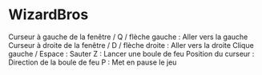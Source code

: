 # WizardBros

Curseur à gauche de la fenêtre / Q / flèche gauche : Aller vers la gauche
Curseur à droite de la fenêtre / D / flèche droite : Aller vers la droite
Clique gauche / Espace : Sauter
Z : Lancer une boule de feu
Position du curseur : Direction de la boule de feu
P : Met en pause le jeu
